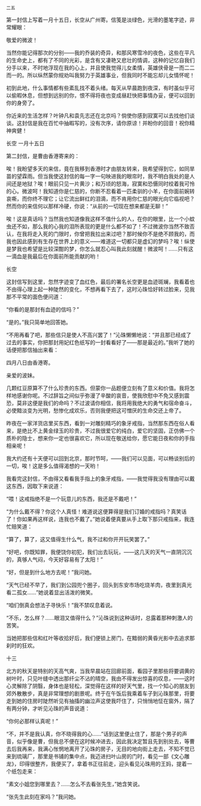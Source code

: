     二五 

   第一封信上写着一月十五日，长空从广州寄。信笺是淡绿色，光滑的墨笔字迹，非常耀眼：

   敬爱的微波！

   当然你能记得那次的分别——我的乔装的奇异，和那风寒雪冷的夜色，这些在平凡的生命史上，都有了不同的光彩，是含有又凄艳又悲壮的情调，这种的记忆自我们分手以来，不时地浮现在我的心上，并且使我觉得儿女柔情，英雄侠骨是一而二二而一的。所以纵然蒙你规劝叫我努力于英雄事业，但我同时不能忘却儿女情怀呢！

   初到此地，什么事情都有些紊乱找不着头绪。每天从早晨跑到夜深，有时虽似乎可以偷暇休息，但想到远别的你，恨不得将夜也变成昼赶快把事情办妥，便可以回到你的身旁了。

   你近来的生活怎样？叶钟凡和袁先志还在北京吗？倘使你感到寂寞可以去找他们谈谈。这封信是我在百忙中抽暇写的，没有次序，请你原谅！并盼你的回音！祝你精神爽健！

   长空 一月十五日

   第二封信，是曹由香港寄来的：

   唉！我盼望多天的来信，竟在我移到香港时才由朋友转来，我希望得到它，如同旱苗的望霖雨。但当我使这封信的每一字一句映进我的眼帘时，我不明白我处的是人间还是地狱？唉！眼前只见一片黄沙；和万顷的怒海，寂寞和恐慑同时绞着我可怜的心。微波呵！我知道你是仁慈的，你断不忍看着一匹柔驯的小羊，在你面前婉转哀嘶，而你终不理它；让它流出鲜红的泪滴，而不肯用你仁慈的眼光向它临视吧？然而你的来信何以那样冷硬，你说：“从前的一切现在想来都是无聊！”

   唉！这是真话吗？当然我也知道像我这样不值什么的人，在你的眼里，比一个小蚊虫还不如，那么我的心我的泪所表现的更是什么都不如了！不过微波你当然不致否认，在我将走入死的门限时，你曾把我拉出来过吧？那时候你不是绝不顾我的，而我也因此感到有生存在世界上的意义——难道这一切都只是虚幻的梦吗？唉！纵使是梦我也希望是比较深酣的梦，你怎么就忍心叫我此刻就醒！微波呵！……只有这一滴血是我最后在你面前所能贡献的哟！

   长空

   这封信写到这里，忽然字迹变了血红色，最后的署名长空更是血迹斑斓，我看着也不由得心理上起一种陡然的变化，不想再看下去了，这时沁珠恰好转过脸来，见我那不平常的面色便问道：

   “你看的是那封有血迹的信吗？”

   “是的。”我只简单地回答她。

   “不用再看了吧，那些信只是使人不高兴罢了！”沁珠懒懒地说：“并且那已经成了过去的事实，你把那封用妃红色纸写的一封看看好了——那是最近的。”我听了她的话便把那信抽出来看：

   四月八日由香港寄。

   亲爱的波妹。

   几颗红豆原算不了什么珍贵的东西。但蒙你一品题便立刻有了意义和价值。我将怎样地感谢你呢。不过辞旨之间似乎弥漫了辛酸的哀音，使我欣慰中不免又感到震恐，莫非这便是我们的命吗？不过波请你相信，我将用我绝大的勇气和宿命奋斗，必使黯淡变为光明，愁惨化成欢乐，否则我便把这可憎厌的生命交还上帝了。

   昨夜在一家洋货店里买东西，看到一对雕刻精巧的象牙戒指，当然那东西在俗人看来，是绝比不上黄金绿玉的珍贵，不过我很爱它的纯白，爱它的坚固，正仿佛一个质朴的隐士，想来你一定也很喜欢它，所以现在敬送给你，愿它能日夜和你的手指相亲呢！

   我大约还有十天便可以回到北京，那时节呵，——我们可以见面，可以畅谈别后的一切，唉！这是多么值得渴想的一天哟！

   我看完这封信，不由得又看看我手指上的象牙戒指，——我觉得我没有理由可以戴这东西，因取下来说道：

   “喂！这戒指绝不是一个玩意儿的东西，我还是不戴吧！”

   “为什么戴不得？你这个人真怪！难道说这便算得是我们订婚的戒指吗？真笑话了！你如果再这样说，连我也不戴了。”她说着便真要从手上取下那只戒指来，我连忙赔笑道：

   “算了，算了，这又值得生什么气，我不过和你开开玩笑罢了。”

   “好吧，你既知罪，我便饶你初犯，我们出去玩玩，——这几天的天气一直阴沉沉的，真够人气闷，今天好容易有了太阳！”

   “好，但是到什么地方去呢！”我问她。

   “天气已经不早了，我们到公园兜个圈子，回头到东安市场吃烧羊肉，夜里到真光看二孤女……”她说着显出活泼的微笑。

   “咱们倒真会想法子寻快乐！”我不禁叹息着说。

   “不乐，怎么样？……眼泪又值得什么？”沁珠说到这种话时，总露着那种刺激人的苦笑。

   当她把那些信和红叶等收拾好后，我们便锁上房门，在黯弱的黄昏光影中去追求那刹时的狂欢。

   十三

   北方的秋天是特别的天高气爽，当我早晨站在回廊前面，看园子里那些将要调黄的树叶时，只见叶缝中透出那纤尘不沾的晴空，我由不得发出惊喜的叹息，——这时心灵解除了阴翳，身体也是轻松，深觉得在这样的好天气里，找一个知心的朋友到郊外散散步，真是非常理想的剧景呢。终于在午饭后我乘着车子到沁珠那里，将要走到她的住房时陡然听见有抽搐的幽泣声这使我吓住了，只悄悄地怔在窗外，隔了有两分钟，才听见沁珠的声音说道：

   “你何必那样认真呢！”

   “不，并不是我认真，你不晓得我的心……”话到这里便止住了，那是个男子的声音，似乎像是曹，但我总不便在这时候冲进去，因此我决定暂且先到别处去，等曹去后我再来，我满心怅惘地离开了沁珠的房子，无目的地向街上走去，不知不觉已来到琉璃厂，那里是书铺的集中点，我迈进扫叶山房的门时，看见一部《文心雕龙》，印得很整齐，我便买了，拿着书正往前走，迎头看见沁珠用的王妈，提着一个纸包走来：

   “素文小姐您到哪里去？……怎么不去看张先生，”她含笑说。

   “张先生此刻在家吗？”我问她。

